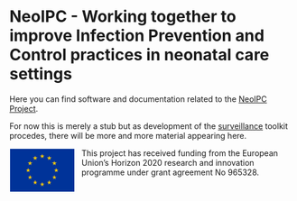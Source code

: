 # NeoIPC - Working together to improve Infection Prevention and Control practices in neonatal care settings

Here you can find software and documentation related to the [NeoIPC Project](https://neoipc.org).

For now this is merely a stub but as development of the [surveillance](https://neoipc.org/surveillance/) toolkit procedes, there will be more and more material appearing here.

<img alt="EU Logo" src="img/eu-logo.jpg" align="left" style="float: left; height: 10ex; border-style: solid; border-color:white;border-width: 0.25ex; margin-right: 1.5ex;" />
This project has received funding from the European Union’s Horizon 2020 research and innovation programme under grant agreement No 965328.
